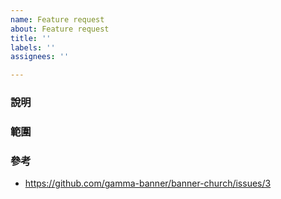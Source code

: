 ```yaml
---
name: Feature request
about: Feature request
title: ''
labels: ''
assignees: ''

---
```


### 說明


### 範圍



### 參考
- https://github.com/gamma-banner/banner-church/issues/3
